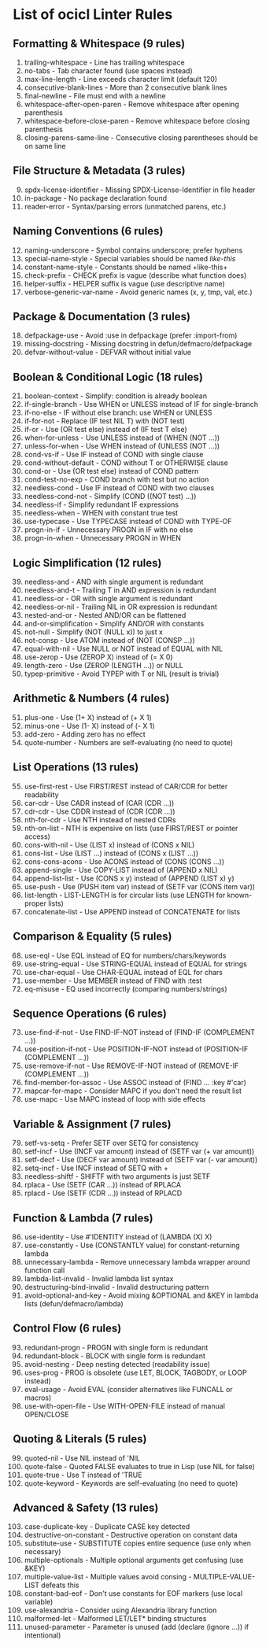 # List of ocicl Linter Rules 

## Formatting & Whitespace (9 rules)
1. trailing-whitespace - Line has trailing whitespace
2. no-tabs - Tab character found (use spaces instead)
3. max-line-length - Line exceeds character limit (default 120)
4. consecutive-blank-lines - More than 2 consecutive blank lines
5. final-newline - File must end with a newline
6. whitespace-after-open-paren - Remove whitespace after opening parenthesis
7. whitespace-before-close-paren - Remove whitespace before closing parenthesis
8. closing-parens-same-line - Consecutive closing parentheses should be on same line

## File Structure & Metadata (3 rules)
9. spdx-license-identifier - Missing SPDX-License-Identifier in file header
10. in-package - No package declaration found
11. reader-error - Syntax/parsing errors (unmatched parens, etc.)

## Naming Conventions (6 rules)
12. naming-underscore - Symbol contains underscore; prefer hyphens
13. special-name-style - Special variables should be named *like-this*
14. constant-name-style - Constants should be named +like-this+
15. check-prefix - CHECK prefix is vague (describe what function does)
16. helper-suffix - HELPER suffix is vague (use descriptive name)
17. verbose-generic-var-name - Avoid generic names (x, y, tmp, val, etc.)

## Package & Documentation (3 rules)
18. defpackage-use - Avoid :use in defpackage (prefer :import-from)
19. missing-docstring - Missing docstring in defun/defmacro/defpackage
20. defvar-without-value - DEFVAR without initial value

## Boolean & Conditional Logic (18 rules)
21. boolean-context - Simplify: condition is already boolean
22. if-single-branch - Use WHEN or UNLESS instead of IF for single-branch
23. if-no-else - IF without else branch: use WHEN or UNLESS
24. if-for-not - Replace (IF test NIL T) with (NOT test)
25. if-or - Use (OR test else) instead of (IF test T else)
26. when-for-unless - Use UNLESS instead of (WHEN (NOT ...))
27. unless-for-when - Use WHEN instead of (UNLESS (NOT ...))
28. cond-vs-if - Use IF instead of COND with single clause
29. cond-without-default - COND without T or OTHERWISE clause
30. cond-or - Use (OR test else) instead of COND pattern
31. cond-test-no-exp - COND branch with test but no action
32. needless-cond - Use IF instead of COND with two clauses
33. needless-cond-not - Simplify (COND ((NOT test) ...))
34. needless-if - Simplify redundant IF expressions
35. needless-when - WHEN with constant true test
36. use-typecase - Use TYPECASE instead of COND with TYPE-OF
37. progn-in-if - Unnecessary PROGN in IF with no else
38. progn-in-when - Unnecessary PROGN in WHEN

## Logic Simplification (12 rules)
39. needless-and - AND with single argument is redundant
40. needless-and-t - Trailing T in AND expression is redundant
41. needless-or - OR with single argument is redundant
42. needless-or-nil - Trailing NIL in OR expression is redundant
43. nested-and-or - Nested AND/OR can be flattened
44. and-or-simplification - Simplify AND/OR with constants
45. not-null - Simplify (NOT (NULL x)) to just x
46. not-consp - Use ATOM instead of (NOT (CONSP ...))
47. equal-with-nil - Use NULL or NOT instead of EQUAL with NIL
48. use-zerop - Use (ZEROP X) instead of (= X 0)
49. length-zero - Use (ZEROP (LENGTH ...)) or NULL
50. typep-primitive - Avoid TYPEP with T or NIL (result is trivial)

## Arithmetic & Numbers (4 rules)
51. plus-one - Use (1+ X) instead of (+ X 1)
52. minus-one - Use (1- X) instead of (- X 1)
53. add-zero - Adding zero has no effect
54. quote-number - Numbers are self-evaluating (no need to quote)

## List Operations (13 rules)
55. use-first-rest - Use FIRST/REST instead of CAR/CDR for better readability
56. car-cdr - Use CADR instead of (CAR (CDR ...))
57. cdr-cdr - Use CDDR instead of (CDR (CDR ...))
58. nth-for-cdr - Use NTH instead of nested CDRs
59. nth-on-list - NTH is expensive on lists (use FIRST/REST or pointer access)
60. cons-with-nil - Use (LIST x) instead of (CONS x NIL)
61. cons-list - Use (LIST ...) instead of (CONS x (LIST ...))
62. cons-cons-acons - Use ACONS instead of (CONS (CONS ...))
63. append-single - Use COPY-LIST instead of (APPEND x NIL)
64. append-list-list - Use (CONS x y) instead of (APPEND (LIST x) y)
65. use-push - Use (PUSH item var) instead of (SETF var (CONS item var))
66. list-length - LIST-LENGTH is for circular lists (use LENGTH for known-proper lists)
67. concatenate-list - Use APPEND instead of CONCATENATE for lists

## Comparison & Equality (5 rules)
68. use-eql - Use EQL instead of EQ for numbers/chars/keywords
69. use-string-equal - Use STRING-EQUAL instead of EQUAL for strings
70. use-char-equal - Use CHAR-EQUAL instead of EQL for chars
71. use-member - Use MEMBER instead of FIND with :test
72. eq-misuse - EQ used incorrectly (comparing numbers/strings)

## Sequence Operations (6 rules)
73. use-find-if-not - Use FIND-IF-NOT instead of (FIND-IF (COMPLEMENT ...))
74. use-position-if-not - Use POSITION-IF-NOT instead of (POSITION-IF (COMPLEMENT ...))
75. use-remove-if-not - Use REMOVE-IF-NOT instead of (REMOVE-IF (COMPLEMENT ...))
76. find-member-for-assoc - Use ASSOC instead of (FIND ... :key #'car)
77. mapcar-for-mapc - Consider MAPC if you don't need the result list
78. use-mapc - Use MAPC instead of loop with side effects

## Variable & Assignment (7 rules)
79. setf-vs-setq - Prefer SETF over SETQ for consistency
80. setf-incf - Use (INCF var amount) instead of (SETF var (+ var amount))
81. setf-decf - Use (DECF var amount) instead of (SETF var (- var amount))
82. setq-incf - Use INCF instead of SETQ with +
83. needless-shiftf - SHIFTF with two arguments is just SETF
84. rplaca - Use (SETF (CAR ...)) instead of RPLACA
85. rplacd - Use (SETF (CDR ...)) instead of RPLACD

## Function & Lambda (7 rules)
86. use-identity - Use #'IDENTITY instead of (LAMBDA (X) X)
87. use-constantly - Use (CONSTANTLY value) for constant-returning lambda
88. unnecessary-lambda - Remove unnecessary lambda wrapper around function call
89. lambda-list-invalid - Invalid lambda list syntax
90. destructuring-bind-invalid - Invalid destructuring pattern
91. avoid-optional-and-key - Avoid mixing &OPTIONAL and &KEY in lambda lists (defun/defmacro/lambda)

## Control Flow (6 rules)
93. redundant-progn - PROGN with single form is redundant
94. redundant-block - BLOCK with single form is redundant
95. avoid-nesting - Deep nesting detected (readability issue)
96. uses-prog - PROG is obsolete (use LET, BLOCK, TAGBODY, or LOOP instead)
97. eval-usage - Avoid EVAL (consider alternatives like FUNCALL or macros)
98. use-with-open-file - Use WITH-OPEN-FILE instead of manual OPEN/CLOSE

## Quoting & Literals (5 rules)
99. quoted-nil - Use NIL instead of 'NIL
100. quote-false - Quoted FALSE evaluates to true in Lisp (use NIL for false)
101. quote-true - Use T instead of 'TRUE
102. quote-keyword - Keywords are self-evaluating (no need to quote)

## Advanced & Safety (13 rules)
103. case-duplicate-key - Duplicate CASE key detected
104. destructive-on-constant - Destructive operation on constant data
105. substitute-use - SUBSTITUTE copies entire sequence (use only when necessary)
106. multiple-optionals - Multiple optional arguments get confusing (use &KEY)
107. multiple-value-list - Multiple values avoid consing - MULTIPLE-VALUE-LIST defeats this
108. constant-bad-eof - Don't use constants for EOF markers (use local variable)
109. use-alexandria - Consider using Alexandria library function
110. malformed-let - Malformed LET/LET* binding structures
111. unused-parameter - Parameter is unused (add (declare (ignore ...)) if intentional)

